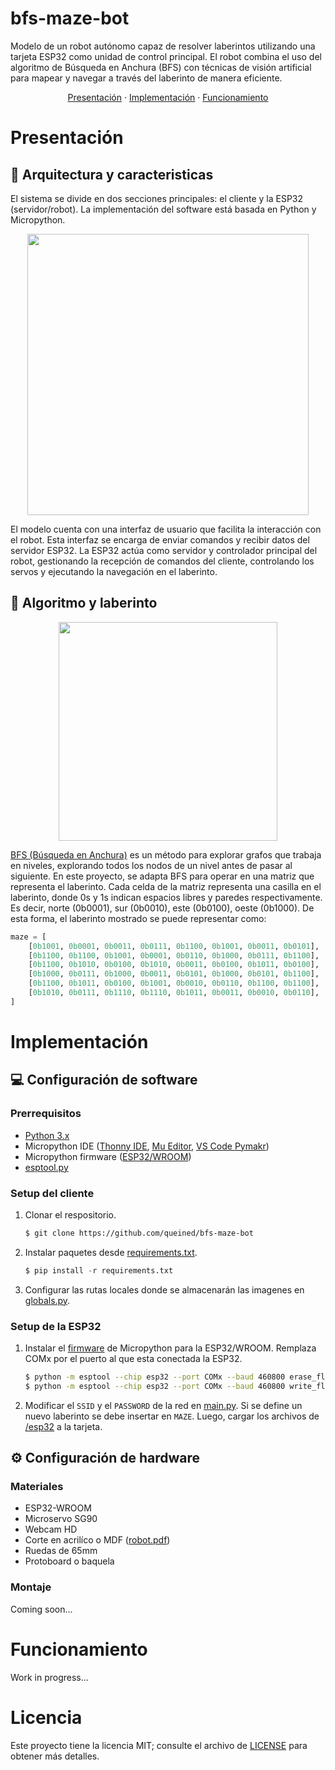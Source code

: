 # bfs-maze-bot
Modelo de un robot autónomo capaz de resolver laberintos utilizando una tarjeta ESP32 como unidad de control principal. El robot combina el uso del algoritmo de Búsqueda en Anchura (BFS) con técnicas de visión artificial para mapear y navegar a través del laberinto de manera eficiente.

<p align="center">
  <a href="#presentación">Presentación</a> ·
  <a href="#implementación">Implementación</a> ·
  <a href="#funcionamiento">Funcionamiento</a>
</p>

# Presentación
## 🤖 Arquitectura y caracteristicas
El sistema se divide en dos secciones principales: el cliente y la ESP32 (servidor/robot). La implementación del software está basada en Python y Micropython.

<p align="center">
    <img src="http://www.plantuml.com/plantuml/proxy?cache=no&src=https://raw.githubusercontent.com/queined/bfs-maze-bot/main/diagram.iuml" width="450">
</p>

El modelo cuenta con una interfaz de usuario que facilita la interacción con el robot. Esta interfaz se encarga de enviar comandos y recibir datos del servidor ESP32. La ESP32 actúa como servidor y controlador principal del robot, gestionando la recepción de comandos del cliente, controlando los servos y ejecutando la navegación en el laberinto.

## 🚩 Algoritmo y laberinto

<p align="center">
    <img src="https://i.postimg.cc/mD4TYq8j/maze.png" width="350">
</p>

[BFS (Búsqueda en Anchura)](https://www.geeksforgeeks.org/breadth-first-search-or-bfs-for-a-graph/) es un método para explorar grafos que trabaja en niveles, explorando todos los nodos de un nivel antes de pasar al siguiente. En este proyecto, se adapta BFS para operar en una matriz que representa el laberinto. Cada celda de la matriz representa una casilla en el laberinto, donde 0s y 1s indican espacios libres y paredes respectivamente. Es decir, norte (0b0001), sur (0b0010), este (0b0100), oeste (0b1000). De esta forma, el laberinto mostrado se puede representar como:

```python
maze = [
    [0b1001, 0b0001, 0b0011, 0b0111, 0b1100, 0b1001, 0b0011, 0b0101],
    [0b1100, 0b1100, 0b1001, 0b0001, 0b0110, 0b1000, 0b0111, 0b1100],
    [0b1100, 0b1010, 0b0100, 0b1010, 0b0011, 0b0100, 0b1011, 0b0100],
    [0b1000, 0b0111, 0b1000, 0b0011, 0b0101, 0b1000, 0b0101, 0b1100],
    [0b1100, 0b1011, 0b0100, 0b1001, 0b0010, 0b0110, 0b1100, 0b1100],
    [0b1010, 0b0111, 0b1110, 0b1110, 0b1011, 0b0011, 0b0010, 0b0110],
]
```
# Implementación
## 💻 Configuración de software
###  Prerrequisitos
- [Python 3.x](https://www.python.org/downloads/)
- Micropython IDE ([Thonny IDE](https://thonny.org), [Mu Editor](https://codewith.mu), [VS Code Pymakr](https://randomnerdtutorials.com/micropython-esp32-esp8266-vs-code-pymakr/))
- Micropython firmware ([ESP32/WROOM](https://micropython.org/download/ESP32_GENERIC/))
- [esptool.py](https://pypi.org/project/esptool/)
  
### Setup del cliente
1. Clonar el respositorio.
    ```bash
    $ git clone https://github.com/queined/bfs-maze-bot
    ```
2. Instalar paquetes desde [requirements.txt](https://github.com/queined/bfs-maze-bot/blob/main/requirements.txt).
    ```python
    $ pip install -r requirements.txt
    ```
3. Configurar las rutas locales donde se almacenarán las imagenes en [globals.py](https://github.com/queined/bfs-maze-bot/blob/main/client/Modules/globals.py).
### Setup de la ESP32

1. Instalar el [firmware](https://micropython.org/download/ESP32_GENERIC/) de Micropython para la ESP32/WROOM. Remplaza COMx por el puerto al que esta conectada la ESP32.
    ```bash
    $ python -m esptool --chip esp32 --port COMx --baud 460800 erase_flash
    $ python -m esptool --chip esp32 --port COMx --baud 460800 write_flash -z 0x1000 ESP32_GENERIC-20240222-v1.22.2.bin
    ```
2. Modificar el `SSID` y el `PASSWORD` de la red en [main.py](https://github.com/queined/bfs-maze-bot/blob/main/esp32/main.py). Si se define un nuevo laberinto se debe insertar en `MAZE`. Luego, cargar los archivos de [/esp32](https://github.com/queined/bfs-maze-bot/tree/main/esp32) a la tarjeta.


## ⚙ Configuración de hardware
### Materiales
- ESP32-WROOM
- Microservo SG90
- Webcam HD
- Corte en acrilíco o MDF ([robot.pdf](https://drive.google.com/file/d/1Ww6aeQt7NfRK-QJ9MhmAraJnbKTxphb9/view?usp=drive_link))
- Ruedas de 65mm
- Protoboard o baquela

### Montaje
Coming soon...
# Funcionamiento
Work in progress...

# Licencia
Este proyecto tiene la licencia MIT; consulte el archivo de [LICENSE](https://github.com/queined/bfs-maze-bot/blob/main/LICENSE) para obtener más detalles.
 

